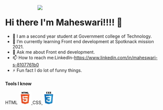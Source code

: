    <img src="https://static.vecteezy.com/system/resources/previews/000/180/387/non_2x/software-engineers-vectors.jpg"  align="right" width="400px" heigth="400px">
  <h1>
  <b>Hi there I'm Maheswari!!!! 👋</b></h1>
 
- 🌱 I am a second year student at Government college of Technology. 
- 🌱 I’m currently learning Front end development at Spotknack mission 2021.
- 💬 Ask me about Front end development.
- 📫 How to reach me:LinkedIn-https://www.linkedin.com/in/maheswari-s-8107761b0
- ⚡ Fun fact I do lot of funny things.
<h4><b>Tools I know</b></h4>
  <p>HTML<a href="https://www.w3.org/html/" target="_blank"></a> 
 <a href="https://www.w3.org/html/" target="_blank"> <img src="https://raw.githubusercontent.com/devicons/devicon/master/icons/html5/html5-original-wordmark.svg" alt="html5" width="40" height="40"/> </a>
CSS<a href="https://www.w3schools.com/css/" target="_blank"> <img src="https://raw.githubusercontent.com/devicons/devicon/master/icons/css3/css3-original-wordmark.svg" alt="css3" width="40" height="40"/> </a></p>
 
